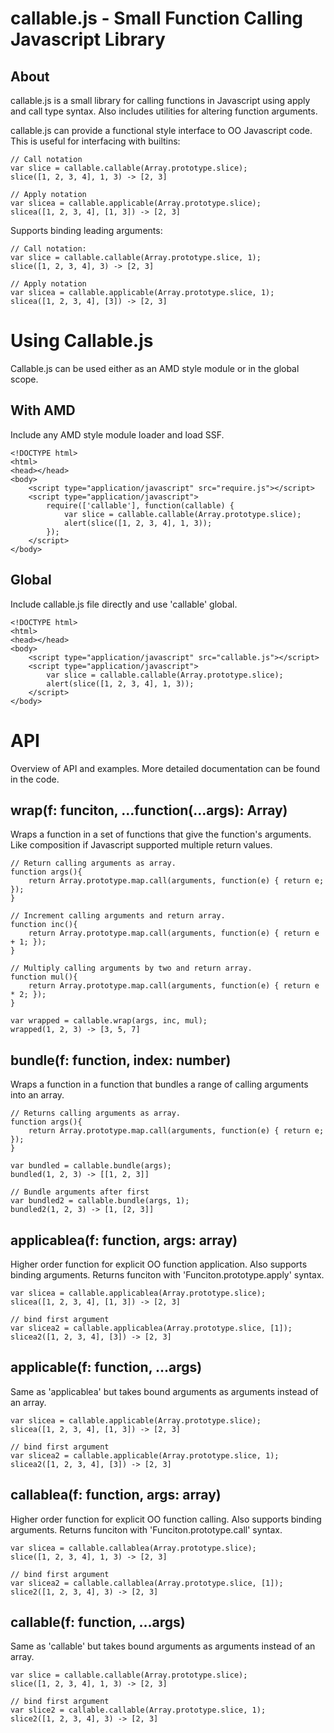 # callable.js - Small Function Calling Javascript Library #

## About ##
callable.js is a small library for calling functions in Javascript using apply
and call type syntax. Also includes utilities for altering function arguments.

callable.js can provide a functional style interface to OO Javascript code.
This is useful for interfacing with builtins:

    // Call notation
    var slice = callable.callable(Array.prototype.slice);
    slice([1, 2, 3, 4], 1, 3) -> [2, 3]
    
    // Apply notation
    var slicea = callable.applicable(Array.prototype.slice);
    slicea([1, 2, 3, 4], [1, 3]) -> [2, 3]

Supports binding leading arguments:

    // Call notation:
    var slice = callable.callable(Array.prototype.slice, 1);
    slice([1, 2, 3, 4], 3) -> [2, 3]
    
    // Apply notation
    var slicea = callable.applicable(Array.prototype.slice, 1);
    slicea([1, 2, 3, 4], [3]) -> [2, 3]

# Using Callable.js #
Callable.js can be used either as an AMD style module or in the global scope.

## With AMD ##
Include any AMD style module loader and load SSF.

    <!DOCTYPE html>
    <html>
    <head></head>
    <body>
        <script type="application/javascript" src="require.js"></script>
        <script type="application/javascript">
            require(['callable'], function(callable) {
                var slice = callable.callable(Array.prototype.slice);
                alert(slice([1, 2, 3, 4], 1, 3));
            });
        </script>
    </body>

## Global ##
Include callable.js file directly and use 'callable' global.

    <!DOCTYPE html>
    <html>
    <head></head>
    <body>
        <script type="application/javascript" src="callable.js"></script>
        <script type="application/javascript">
            var slice = callable.callable(Array.prototype.slice);
            alert(slice([1, 2, 3, 4], 1, 3));
        </script>
    </body>


# API #
Overview of API and examples. More detailed documentation can be found in the code.

## wrap(f: funciton, ...function(...args): Array) ##
Wraps a function in a set of functions that give the function's arguments.
Like composition if Javascript supported multiple return values.

    // Return calling arguments as array.
    function args(){
        return Array.prototype.map.call(arguments, function(e) { return e; });
    }
    
    // Increment calling arguments and return array.
    function inc(){
        return Array.prototype.map.call(arguments, function(e) { return e + 1; });
    }
    
    // Multiply calling arguments by two and return array.
    function mul(){
        return Array.prototype.map.call(arguments, function(e) { return e * 2; });
    }
    
    var wrapped = callable.wrap(args, inc, mul);
    wrapped(1, 2, 3) -> [3, 5, 7]

## bundle(f: function, index: number) ##
Wraps a function in a function that bundles a range of calling arguments into
an array.

    // Returns calling arguments as array.
    function args(){
        return Array.prototype.map.call(arguments, function(e) { return e; });
    }
    
    var bundled = callable.bundle(args);
    bundled(1, 2, 3) -> [[1, 2, 3]]
    
    // Bundle arguments after first
    var bundled2 = callable.bundle(args, 1);
    bundled2(1, 2, 3) -> [1, [2, 3]]

## applicablea(f: function, args: array) ##
Higher order function for explicit OO function application. Also supports binding
arguments. Returns funciton with 'Funciton.prototype.apply' syntax.

    var slicea = callable.applicablea(Array.prototype.slice);
    slicea([1, 2, 3, 4], [1, 3]) -> [2, 3]
    
    // bind first argument
    var slicea2 = callable.applicablea(Array.prototype.slice, [1]);
    slicea2([1, 2, 3, 4], [3]) -> [2, 3]

## applicable(f: function, ...args) ##
Same as 'applicablea' but takes bound arguments as arguments instead of an array.

    var slicea = callable.applicable(Array.prototype.slice);
    slicea([1, 2, 3, 4], [1, 3]) -> [2, 3]
    
    // bind first argument
    var slicea2 = callable.applicable(Array.prototype.slice, 1);
    slicea2([1, 2, 3, 4], [3]) -> [2, 3]

## callablea(f: function, args: array) ##
Higher order function for explicit OO function calling. Also supports binding
arguments. Returns funciton with 'Funciton.prototype.call' syntax.

    var slicea = callable.callablea(Array.prototype.slice);
    slice([1, 2, 3, 4], 1, 3) -> [2, 3]
    
    // bind first argument
    var slicea2 = callable.callablea(Array.prototype.slice, [1]);
    slice2([1, 2, 3, 4], 3) -> [2, 3]

## callable(f: function, ...args) ##
Same as 'callable' but takes bound arguments as arguments instead of an array.

    var slice = callable.callable(Array.prototype.slice);
    slice([1, 2, 3, 4], 1, 3) -> [2, 3]
    
    // bind first argument
    var slice2 = callable.callable(Array.prototype.slice, 1);
    slice2([1, 2, 3, 4], 3) -> [2, 3]

